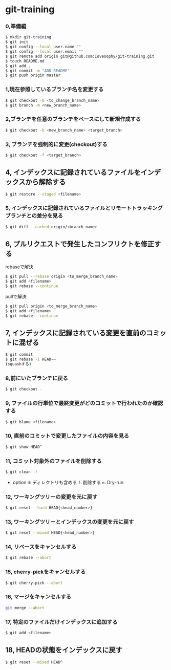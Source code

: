 # git-training

### 0,準備編

```bash
$ mkdir git-training
$ git init
$ git config --local user.name ""
$ git config --local user.email ""
$ git remote add origin git@github.com:Iovesophy/git-training.git
$ touch README.md
$ git add .
$ git commit -m "ADD README"
$ git push origin master
```

### 1,現在参照しているブランチ名を変更する
```bash
$ git checkout -b <to_change_branch_name>
$ git branch -m <new_branch_name>
```

### 2,ブランチを任意のブランチをベースにして新規作成する

```bash
$ git checkout -b <new_branch_name> <target_branch>
```

### 3, ブランチを強制的に変更(checkout)する

```bash
$ git checkout -f <target_branch>
```

## 4, インデックスに記録されているファイルをインデックスから解除する

```bash
$ git restore --staged <filename>
```

### 5, インデックスに記録されているファイルとリモートトラッキングブランチとの差分を見る

```bash
$ git diff --cached origin/<branch_name>
```

## 6, プルリクエストで発生したコンフリクトを修正する

rebaseで解決
```bash
$ git pull --rebase origin <to_merge_branch_name>
$ git add <filename>
$ git rebase --continue
```

pullで解決
```bash
$ git pull origin <to_merge_branch_name>
$ git add <filename>
$ git rebase --continue
```

## 7, インデックスに記録されている変更を直前のコミットに混ぜる

```bash
$ git commit
$ git rebase -i HEAD~~
(squashする)
```

### 8,前にいたブランチに戻る

```bash
$ git checkout -
```

### 9, ファイルの行単位で最終変更がどのコミットで行われたのか確認する

```bash
$ git blame <filename>
```

### 10, 直前のコミットで変更したファイルの内容を見る

```bash
$ git show HEAD^
```

### 11, コミット対象外のファイルを削除する
 
```bash
$ git clean -f
```

- option
 `d`: ディレクトリも含める
 `f`: 削除する
 `n`: Dry-run

### 12, ワーキングツリーの変更を元に戻す

```bash
$ git reset --hard HEAD{<head_number>}
```

### 13, ワーキングツリーとインデックスの変更を元に戻す

```bash
$ git reset --mixed HEAD{<head_number>}
```

### 14, リベースをキャンセルする

```bash
$ git rebase --abort
```

### 15, cherry-pickをキャンセルする

```bash
$ git cherry-pick --abort
```

### 16, マージをキャンセルする

```bash
git merge --abort
```

### 17, 特定のファイルだけインデックスに追加する

```bash
$ git add <filename>
```
## 18, HEADの状態をインデックスに戻す

```bash
$ git reset --mixed HEAD^
```
